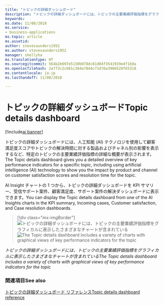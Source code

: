 ```yaml
---
title: "トピックの詳細ダッシュボード"
description: "トピックの詳細ダッシュボードには、トピックの主要業績評価指標をグラフィカルに表示したさまざまなチャートが含まれています。"
keywords: 
ms.date: 11/08/2018
ms.service:
- business-applications
ms.topic: article
ms.assetid: 
author: stevesaunders1952
ms.author: stevesaunders1952
manager: shellyha
ms.translationtype: HT
ms.sourcegitcommit: 564b2b697e5130b078dc81d04f3541919e4f1b8a
ms.openlocfilehash: 2a773c2c681c384a7844c71d76a3966528f65318
ms.contentlocale: ja-jp
ms.lasthandoff: 11/08/2018

---
```


# <a name="topic-details-dashboard"></a><span data-ttu-id="36596-103">トピックの詳細ダッシュボード</span><span class="sxs-lookup"><span data-stu-id="36596-103">Topic details dashboard</span></span>

[!include[ai banner](../includes/ai.md)] 

<span data-ttu-id="36596-104">トピックの詳細ダッシュボードには、人工知能 (AI) テクノロジを使用して顧客満足度スコアやトピックの解決時間に対する製品およびチャネル別の影響を表示するなど、特定のトピックの主要業績評価指標の詳細な概要が表示されます。</span><span class="sxs-lookup"><span data-stu-id="36596-104">The Topic details dashboard gives you a detailed overview of key performance indicators for a specific topic, including using artificial intelligence (AI) technology to show you the impact by product and channel on customer satisfaction scores and resolution time for the topic.</span></span>

<span data-ttu-id="36596-105">AI Insight チャートの 1 つから、トピックの詳細ダッシュボードを KPI サマリー、受信サポート案件、顧客満足度、サポート案件の解決ダッシュボードに表示できます。</span><span class="sxs-lookup"><span data-stu-id="36596-105">You can display the Topic details dashboard from one of the AI Insights charts in the KPI summary, Incoming cases, Customer satisfaction, and Case resolution dashboards.</span></span>

> [!div class="mx-imgBorder"]
> <span data-ttu-id="36596-106">![トピックの詳細ダッシュボードには、トピックの主要業績評価指標をグラフィカルに表示したさまざまなチャートが含まれている](media/topic-details-dashboard.png "トピックの詳細ダッシュボードには、トピックの主要業績評価指標をグラフィカルに表示したさまざまなチャートが含まれている")</span><span class="sxs-lookup"><span data-stu-id="36596-106">![The Topic details dashboard includes a variety of charts with graphical views of key performance indicators for the topic](media/topic-details-dashboard.png "The Topic details dashboard includes a variety of charts with graphical views of key performance indicators for the topic")</span></span>

<span data-ttu-id="36596-107">*トピックの詳細ダッシュボードには、トピックの主要業績評価指標をグラフィカルに表示したさまざまなチャートが含まれている*</span><span class="sxs-lookup"><span data-stu-id="36596-107">*The Topic details dashboard includes a variety of charts with graphical views of key performance indicators for the topic*</span></span>

### <a name="see-also"></a><span data-ttu-id="36596-108">関連項目</span><span class="sxs-lookup"><span data-stu-id="36596-108">See also</span></span>

[<span data-ttu-id="36596-109">トピックの詳細ダッシュボード リファレンス</span><span class="sxs-lookup"><span data-stu-id="36596-109">Topic details dashboard reference</span></span>](https://docs.microsoft.com/dynamics365/ai/customer-service-insights/dashboard-topic-details)

